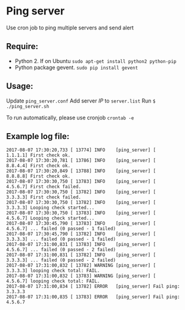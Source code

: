 # Ping server

Use cron job to ping multiple servers and send alert

## Require:

* Python 2. If on Ubuntu `sudo apt-get install python2 python-pip`
* Python package gevent. `sudo pip install gevent`

## Usage:

Update `ping_server.conf`
Add server *IP* to `server.list`
Run `$ ./ping_server.sh`

To run automatically, please use cronjob `crontab -e`

## Example log file:

```
2017-08-07 17:30:20,733 [ 13774] INFO    [ping_server] [        1.1.1.1] First check ok.
2017-08-07 17:30:20,781 [ 13786] INFO    [ping_server] [        8.8.4.4] First check ok.
2017-08-07 17:30:20,849 [ 13788] INFO    [ping_server] [        8.8.8.8] First check ok.
2017-08-07 17:30:30,750 [ 13783] INFO    [ping_server] [        4.5.6.7] First check failed.
2017-08-07 17:30:30,750 [ 13782] INFO    [ping_server] [        3.3.3.3] First check failed.
2017-08-07 17:30:30,750 [ 13782] INFO    [ping_server] [        3.3.3.3] Looping check started...
2017-08-07 17:30:30,750 [ 13783] INFO    [ping_server] [        4.5.6.7] Looping check started...
2017-08-07 17:30:45,790 [ 13783] INFO    [ping_server] [        4.5.6.7] ... failed (0 passed - 1 failed)
2017-08-07 17:30:45,790 [ 13782] INFO    [ping_server] [        3.3.3.3] ... failed (0 passed - 1 failed)
2017-08-07 17:31:00,831 [ 13783] INFO    [ping_server] [        4.5.6.7] ... failed (0 passed - 2 failed)
2017-08-07 17:31:00,831 [ 13782] INFO    [ping_server] [        3.3.3.3] ... failed (0 passed - 2 failed)
2017-08-07 17:31:00,832 [ 13782] WARNING [ping_server] [        3.3.3.3] looping check total: FAIL.
2017-08-07 17:31:00,832 [ 13783] WARNING [ping_server] [        4.5.6.7] looping check total: FAIL.
2017-08-07 17:31:00,834 [ 13782] ERROR   [ping_server] Fail ping: 3.3.3.3
2017-08-07 17:31:00,835 [ 13783] ERROR   [ping_server] Fail ping: 4.5.6.7
```
